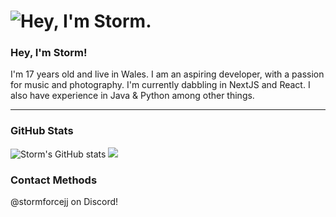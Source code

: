 <h1 align="left">
  <img src="https://raw.githubusercontent.com/stormforcejj/stormforcejj/main/header.svg" alt="Hey, I'm Storm." />
</h1>
<link rel="stylesheet" href="https://kit-pro.fontawesome.com/releases/v5.15.3/css/pro.min.css">

                                                                                   
### Hey, I'm Storm! 
I'm 17 years old and live in Wales. I am an aspiring developer, with a passion for music and photography. I'm currently dabbling in NextJS and React. I also have experience in Java & Python among other things. <hr>

### GitHub Stats
![Storm's GitHub stats](https://github-readme-stats.vercel.app/api?username=stormforcejj&show_icons=true&theme=dark&hide_border=true&bg_color=#151515)
<a href="discord://discord.com/users/399940580932714496">
  <img src="https://lanyard-profile-readme.vercel.app/api/399940580932714496" />
</a>

### Contact Methods
@stormforcejj on Discord!
